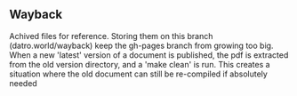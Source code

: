 ## Wayback

Achived files for reference. 
Storing them on this branch (datro.world/wayback) keep the gh-pages branch from growing too big.
When a new 'latest' version of a document is published, the pdf is extracted from the old version directory, and a 'make clean' is run. 
This creates a situation where the old document can still be re-compiled if absolutely needed 
